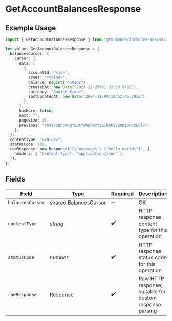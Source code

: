 # GetAccountBalancesResponse

## Example Usage

```typescript
import { GetAccountBalancesResponse } from "@formance/formance-sdk/sdk/models/operations";

let value: GetAccountBalancesResponse = {
  balancesCursor: {
    cursor: {
      data: [
        {
          accountId: "<id>",
          asset: "<value>",
          balance: BigInt("454162"),
          createdAt: new Date("2023-12-25T01:32:23.978Z"),
          currency: "Danish Krone",
          lastUpdatedAt: new Date("2024-11-04T10:52:46.701Z"),
        },
      ],
      hasMore: false,
      next: "",
      pageSize: 15,
      previous: "YXVsdCBhbmQgYSBtYXhpbXVtIG1heF9yZXN1bHRzLol=",
    },
  },
  contentType: "<value>",
  statusCode: 100,
  rawResponse: new Response("{\"message\": \"hello world\"}", {
    headers: { "Content-Type": "application/json" },
  }),
};
```

## Fields

| Field                                                                 | Type                                                                  | Required                                                              | Description                                                           |
| --------------------------------------------------------------------- | --------------------------------------------------------------------- | --------------------------------------------------------------------- | --------------------------------------------------------------------- |
| `balancesCursor`                                                      | [shared.BalancesCursor](../../../sdk/models/shared/balancescursor.md) | :heavy_minus_sign:                                                    | OK                                                                    |
| `contentType`                                                         | *string*                                                              | :heavy_check_mark:                                                    | HTTP response content type for this operation                         |
| `statusCode`                                                          | *number*                                                              | :heavy_check_mark:                                                    | HTTP response status code for this operation                          |
| `rawResponse`                                                         | [Response](https://developer.mozilla.org/en-US/docs/Web/API/Response) | :heavy_check_mark:                                                    | Raw HTTP response; suitable for custom response parsing               |